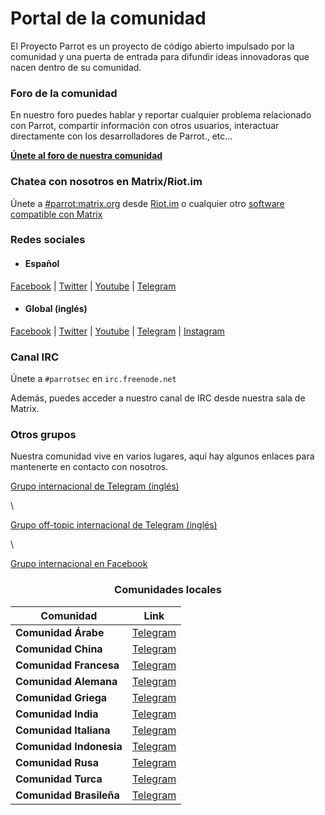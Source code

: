 # Portal de la comunidad #

El Proyecto Parrot es un proyecto de código abierto impulsado por la comunidad y una puerta de entrada para difundir ideas innovadoras que nacen dentro de su comunidad.

### Foro de la comunidad ###

En nuestro foro puedes hablar y reportar cualquier problema relacionado con Parrot, compartir información con otros usuarios, interactuar directamente con los desarrolladores de Parrot., etc...

<a href="https://community.parrotlinux.org"><strong>Únete al foro de nuestra comunidad</strong></a>

### Chatea con nosotros en Matrix/Riot.im ###

Únete a <a href="https://matrix.to/#/#parrot:matrix.org?via=matrix.org" target="_blank" class="btn btn-primary">#parrot:matrix.org</a>
desde <a target="_blank" href="https://riot.im">Riot.im</a> o cualquier otro <a target="_blank" href="https://matrix.org">software compatible con Matrix</a>

### Redes sociales ###

- #### Español ####

<a href="https://www.facebook.com/parrot.es" target="_blank">Facebook</a> |
<a href="https://twitter.com/ParrotSec_es" target="_blank">Twitter</a> |
<a href="https://www.youtube.com/c/ParrotSecSchool/videos" target="_blank">Youtube</a> |
<a href="https://t.me/ParrotSpanishGroup" target="_blank">Telegram</a>

- #### Global (inglés) ####

<a href="https://facebook.com/parrotsec" target="_blank">Facebook</a> |
<a href="https://twitter.com/parrotsec" target="_blank">Twitter</a> |
<a href="https://www.youtube.com/channel/UCj2dezzTc_Oy9eAEwBBodpw" target="_blank">Youtube</a> |
<a href="https://telegram.me/parrotproject" target="_blank">Telegram</a> |
<a href="https://www.instagram.com/parrotproject/" target="_blank">Instagram</a>


### Canal IRC ###

Únete a `#parrotsec` en `irc.freenode.net`

Además, puedes acceder a nuestro canal de IRC desde nuestra sala de Matrix.

### Otros grupos ###

Nuestra comunidad vive en varios lugares, aquí hay algunos enlaces para mantenerte en contacto con nosotros.

 <a href="https://t.me/parrotsecgroup" target="_blank">Grupo internacional de Telegram (inglés)</a>

\

 <a href="https://t.me/ParrotSecofftopic" target="_blank">Grupo off-topic internacional de Telegram (inglés)</a>

\

<a href="https://www.facebook.com/groups/parrotsec/" target="_blank">Grupo internacional en Facebook</a>

<h3 align="center">Comunidades locales</h3>

| Comunidad | Link |
|------------|--------|
|<strong>Comunidad Árabe</strong>|<a href="https://t.me/ParrotArabic">Telegram</a>|
|<strong>Comunidad China</strong>|<a href="https://t.me/parrotsecCN">Telegram</a>|
|<strong>Comunidad Francesa</strong>|<a href="https://t.me/ParrotSecFrance">Telegram</a>|
|<strong>Comunidad Alemana</strong>|<a href="https://t.me/parrot_os_ger">Telegram</a>|
|<strong>Comunidad Griega</strong>|<a href="https://t.me/parrotosgr">Telegram</a>|
|<strong>Comunidad India</strong>|<a href="https://t.me/parrotsecindia">Telegram</a>|
|<strong>Comunidad Italiana</strong>|<a href="https://t.me/parrotsecita">Telegram</a>|
|<strong>Comunidad Indonesia</strong>|<a href="https://t.me/parrotsecurityindonesia">Telegram</a>|
|<strong>Comunidad Rusa</strong>|<a href="https://t.me/ParrotSecRU">Telegram</a>|
|<strong>Comunidad Turca</strong>|<a href="https://t.me/parrotsecturkey">Telegram</a>|
|<strong>Comunidad Brasileña</strong>|<a href="https://t.me/ParrotOSBR">Telegram</a>|
